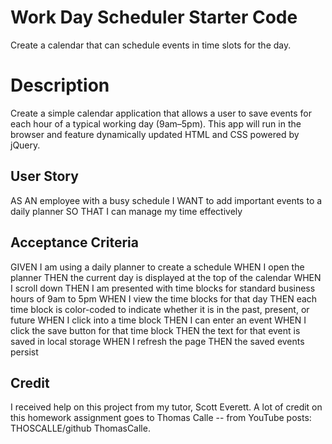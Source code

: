# Work Day Scheduler Starter Code
Create a calendar that can schedule events in time slots for the day.

# Description
Create a simple calendar application that allows a user to save events for each hour of a typical working day (9am–5pm). This app will run in the browser and feature dynamically updated HTML and CSS powered by jQuery.

## User Story
AS AN employee with a busy schedule
I WANT to add important events to a daily planner
SO THAT I can manage my time effectively

## Acceptance Criteria
GIVEN I am using a daily planner to create a schedule
WHEN I open the planner
THEN the current day is displayed at the top of the calendar
WHEN I scroll down
THEN I am presented with time blocks for standard business hours of 9am to 5pm
WHEN I view the time blocks for that day
THEN each time block is color-coded to indicate whether it is in the past, present, or future
WHEN I click into a time block
THEN I can enter an event
WHEN I click the save button for that time block
THEN the text for that event is saved in local storage
WHEN I refresh the page
THEN the saved events persist

## Credit
I received help on this project from my tutor, Scott Everett.
A lot of credit on this homework assignment goes to Thomas Calle -- from YouTube posts: THOSCALLE/github ThomasCalle.
